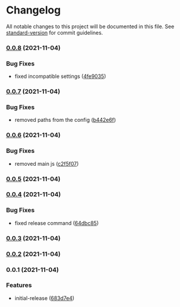 # Changelog

All notable changes to this project will be documented in this file. See [standard-version](https://github.com/conventional-changelog/standard-version) for commit guidelines.

### [0.0.8](https://github.com/meza/tsconfig-base/compare/v0.0.7...v0.0.8) (2021-11-04)


### Bug Fixes

* fixed incompatible settings ([4fe9035](https://github.com/meza/tsconfig-base/commit/4fe9035a145fb5e5e125c899b1a9b97c0203eaf3))

### [0.0.7](https://github.com/meza/tsconfig-base/compare/v0.0.6...v0.0.7) (2021-11-04)


### Bug Fixes

* removed paths from the config ([b442e6f](https://github.com/meza/tsconfig-base/commit/b442e6f6a7c4a39b215aad9db11173847d50656b))

### [0.0.6](https://github.com/meza/tsconfig-base/compare/v0.0.5...v0.0.6) (2021-11-04)


### Bug Fixes

* removed main js ([c2f5f07](https://github.com/meza/tsconfig-base/commit/c2f5f07860e10f07257edbdc542fe3954991317e))

### [0.0.5](https://github.com/meza/tsconfig-base/compare/v0.0.4...v0.0.5) (2021-11-04)

### [0.0.4](https://github.com/meza/tsconfig-base/compare/v0.0.3...v0.0.4) (2021-11-04)


### Bug Fixes

* fixed release command ([64dbc85](https://github.com/meza/tsconfig-base/commit/64dbc85a20048c93e346d4167e16622df74bcfb7))

### [0.0.3](https://github.com/meza/tsconfig-base/compare/v0.0.2...v0.0.3) (2021-11-04)

### [0.0.2](https://github.com/meza/tsconfig-base/compare/v0.0.1...v0.0.2) (2021-11-04)

### 0.0.1 (2021-11-04)


### Features

* initial-release ([683d7e4](https://github.com/meza/tsconfig-base/commit/683d7e4ca17caa677e1f69f428d108e7da7eda71))
